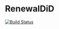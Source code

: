# RenewalDiD

[![Build Status](https://github.com/markgpritchard/RenewalDiD.jl/actions/workflows/CI.yml/badge.svg?branch=main)](https://github.com/markgpritchard/RenewalDiD.jl/actions/workflows/CI.yml?query=branch%3Amain)

